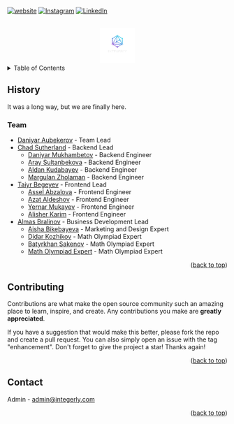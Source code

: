<div id="top"></div>

[![website][web-shield]][web-url]
[![Instagram][insta-shield]][insta-url]
[![LinkedIn][linkedin-shield]][linkedin-url]

<!-- PROJECT LOGO -->
<br />
<div align="center">
  <a href="https:/integerly.com">
    <img src="../images/logo.png" alt="Integerly" width="80" height="80">
  </a>
</div>

<!-- TABLE OF CONTENTS -->
<details>
  <summary>Table of Contents</summary>
  <ul>
    <li><a href="#history">History</a></li>
    <li><a href="#team">Team</a></li>
    <li><a href="#contributing">Contributing</a></li>
    <li><a href="#contact">Contact</a></li>
  </ou>
</details>

<!-- ABOUT THE PROJECT -->

## History

It was a long way, but we are finally here.

### Team

- [Daniyar Aubekerov](https://github.com/daniyardake) - Team Lead
- [Chad Sutherland](https://github.com/cjsuth) - Backend Lead
  - [Daniyar Mukhambetov](https://github.com/daniyarmukhambetov) - Backend Engineer
  - [Aray Sultanbekova](https://github.com/Araikin) - Backend Engineer
  - [Aldan Kudabayev](https://github.com/aldan) - Backend Engineer
  - [Margulan Zholaman](https://github.com/margulanz/) - Backend Engineer
- [Taiyr Begeyev](https://github.com/taiyrbegeyev) - Frontend Lead
  - [Assel Abzalova](https://github.com/ltwmori) - Frontend Engineer
  - [Azat Aldeshov](https://github.com/Aldeshov) - Frontend Engineer
  - [Yernar	Mukayev](https://github.com/yernii) - Frontend Engineer
  - [Alisher Karim](https://github.com/alisherkarim) - Frontend Engineer 
- [Almas Bralinov](https://www.linkedin.com/in/danikhandro/) - Business Development Lead
  - [Aisha Bikebayeva](https://www.linkedin.com/in/bikebayeva/) - Marketing and Design Expert
  - [Didar Kozhikov](https://www.linkedin.com/in/didar-kozhikov-a5036020b/) - Math Olympiad Expert
  - [Batyrkhan Sakenov](https://www.linkedin.com/in/batyrkhan-sakenov-80ba391b2/) - Math Olympiad Expert
  - [Math Olympiad Expert](https://www.linkedin.com/in/danikhandro/) - Math Olympiad Expert

<p align="right">(<a href="#top">back to top</a>)</p>

## Contributing

Contributions are what make the open source community such an amazing place to learn, inspire, and create. Any contributions you make are **greatly appreciated**.

If you have a suggestion that would make this better, please fork the repo and create a pull request. You can also simply open an issue with the tag "enhancement".
Don't forget to give the project a star! Thanks again!

<p align="right">(<a href="#top">back to top</a>)</p>

<!-- CONTACT -->

## Contact

Admin - admin@integerly.com

<p align="right">(<a href="#top">back to top</a>)</p>

<!-- ACKNOWLEDGMENTS -->

[linkedin-shield]: https://img.shields.io/badge/-LinkedIn-black.svg?style=for-the-badge&logo=linkedin&colorB=555
[linkedin-url]: https://www.linkedin.com/company/integerly
[insta-shield]: https://img.shields.io/badge/-Instagram-black.svg?style=for-the-badge&logo=instagram&colorB=555
[insta-url]: https://www.linkedin.com/company/integerly
[web-shield]: https://img.shields.io/badge/Website-2000%2B-black?style=for-the-badge&colorB=555
[web-url]: https://www.integerly.com
